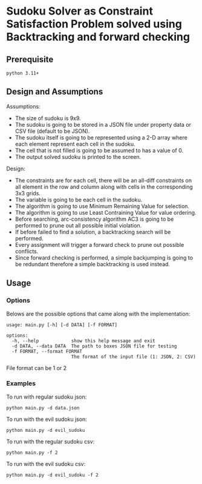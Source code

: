 # Sudoku Solver as Constraint Satisfaction Problem solved using Backtracking and forward checking
## Prerequisite
```
python 3.11+
```

## Design and Assumptions
Assumptions:
- The size of sudoku is 9x9.
- The sudoku is going to be stored in a JSON file under property data or CSV file (default to be JSON).
- The sudoku itself is going to be represented using a 2-D array where each element represent each cell in the sudoku.
- The cell that is not filled is going to be assumed to has a value of 0.
- The output solved sudoku is printed to the screen.

Design:
- The constraints are for each cell, there will be an all-diff constraints on all element in the row and column along with cells in the corresponding 3x3 grids.
- The variable is going to be each cell in the sudoku.
- The algorithm is going to use Minimum Remaining Value for selection.
- The algorithm is going to use Least Contraining Value for value ordering.
- Before searching, arc-consistency algorithm AC3 is going to be performed to prune out all possible initial violation.
- If before failed to find a solution, a backtracking search will be performed.
- Every assignment will trigger a forward check to prune out possible conflicts.
- Since forward checking is performed, a simple backjumping is going to be redundant therefore a simple backtracking is used instead.

## Usage

### Options
Belows are the possible options that came along with the implementation:

```
usage: main.py [-h] [-d DATA] [-f FORMAT]

options:
  -h, --help            show this help message and exit
  -d DATA, --data DATA  The path to boxes JSON file for testing
  -f FORMAT, --format FORMAT
                        The format of the input file (1: JSON, 2: CSV)
```

File format can be 1 or 2

### Examples
To run with regular sudoku json:
```
python main.py -d data.json
```

To run with the evil sudoku json:
```
python main.py -d evil_sudoku
```

To run with the regular sudoku csv:
```
python main.py -f 2
```

To run with the evil sudoku csv:
```
python main.py -d evil_sudoku -f 2
```


